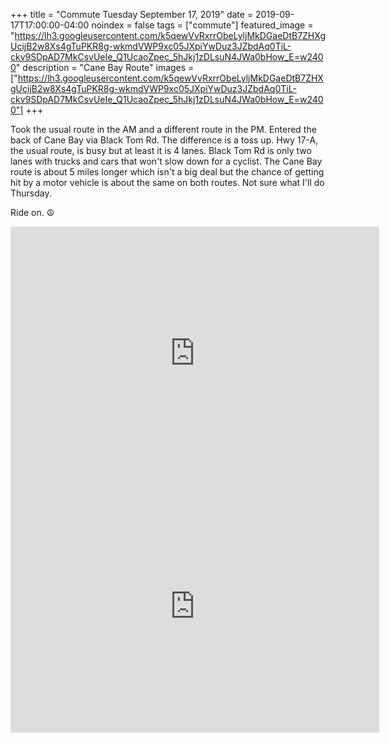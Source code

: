+++
title =  "Commute Tuesday September 17, 2019"
date = 2019-09-17T17:00:00-04:00
noindex = false
tags = ["commute"]
featured_image = "https://lh3.googleusercontent.com/k5qewVvRxrrObeLyljMkDGaeDtB7ZHXgUcijB2w8Xs4gTuPKR8g-wkmdVWP9xc05JXpiYwDuz3JZbdAq0TiL-ckv9SDpAD7MkCsvUeIe_Q1UcaoZpec_5hJkj1zDLsuN4JWa0bHow_E=w2400"
description = "Cane Bay Route"
images = ["https://lh3.googleusercontent.com/k5qewVvRxrrObeLyljMkDGaeDtB7ZHXgUcijB2w8Xs4gTuPKR8g-wkmdVWP9xc05JXpiYwDuz3JZbdAq0TiL-ckv9SDpAD7MkCsvUeIe_Q1UcaoZpec_5hJkj1zDLsuN4JWa0bHow_E=w2400"]
+++

Took the usual route in the AM and a different route in the PM. Entered the back of Cane Bay via Black Tom Rd. The difference is a toss up. Hwy 17-A, the usual route, is busy but at least it is 4 lanes. Black Tom Rd is only two lanes with trucks and cars that won't slow down for a cyclist. The Cane Bay route is about 5 miles longer which isn't a big deal but the chance of getting hit by a motor vehicle is about the same on both routes. Not sure what I'll do Thursday.

Ride on. ☮

<iframe height='405' width='590' frameborder='0' allowtransparency='true' scrolling='no' src='https://www.strava.com/activities/2715879909/embed/a1d99ecbfe3b65dbf878e942e45a49870b2cf5a4'></iframe>

<iframe height='405' width='590' frameborder='0' allowtransparency='true' scrolling='no' src='https://www.strava.com/activities/2717757365/embed/8db12ed7a2a58caa87e54b4d40f5163b2946224c'></iframe>
